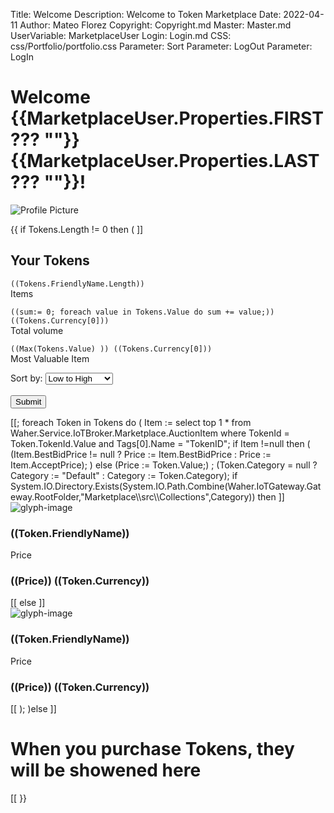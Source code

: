 Title: Welcome
Description: Welcome to Token Marketplace
Date: 2022-04-11
Author: Mateo Florez
Copyright: Copyright.md
Master: Master.md 
UserVariable: MarketplaceUser
Login: Login.md
CSS: css/Portfolio/portfolio.css
Parameter: Sort
Parameter: LogOut
Parameter: LogIn

<div style='display:none'>
{{
	if MarketplaceUser = null then 
	(
	TemporaryRedirect("Login.md?from=Portfolio.md")
	)
	else if LogOut then
	(
		MarketplaceUser := null;
		TemporaryRedirect("Login.md?from=Portfolio.md");
	)
	else if LogIn then
	( 
		LogIn:=False;
		
	)
}}
{{
	Order := empty(Sort) ? "Value" : Str(Sort);
	if Order = "Value ASC" then
		Tokens := select *
		from
			NeuroFeatureTokens
		where 
			OwnerJid = MarketplaceUser.Properties.JID
		order by
			Value ASC;
	if Order = "Value DESC" then
		Tokens := select *
		from
			NeuroFeatureTokens
		where 
			OwnerJid = MarketplaceUser.Properties.JID
		order by
			Value DESC;
	if Order = "Name ASC" then
		Tokens := select *
		from
			NeuroFeatureTokens
		where 
			OwnerJid = MarketplaceUser.Properties.JID
		order by
			FriendlyName ASC;
	if Order = "Name DESC" then
			Tokens := select *
		from
			NeuroFeatureTokens
		where 
			OwnerJid = MarketplaceUser.Properties.JID
		order by
			FriendlyName DESC;
	if Order = "Value" then
		Tokens := select *
		from
			NeuroFeatureTokens
		where 
			OwnerJid = MarketplaceUser.Properties.JID
		order by
			Value;
	
	LogDebug("Checking if a POST has been made.");
	
	if exists(Posted) then 
	(
		LogDebug("Destroying Marketplaceuser.");
		Destroy(MarketplaceUser);

		LogDebug("Redirecting to login page.");
		TemporaryRedirect("Login.md?from=Portfolio.md");
	)
	
}}
</div>

<div class="hero-image">
   <div class="hero-text">
    	<h1>Welcome {{MarketplaceUser.Properties.FIRST ??? ""}} {{MarketplaceUser.Properties.LAST ??? ""}}!</h1>
		<img class="profile-img" src="{{MarketplaceUser.Attachments.Url}}" alt="Profile Picture"/>
    </div>
</div>


{{
if Tokens.Length != 0 then 
(
]]<div>
	<div class="token-basic-info header">
	<h2>Your Tokens</h3>
		<div class="collection-stats">
			<p><code>((Tokens.FriendlyName.Length))</code></br> Items</p>
			<p><code>((sum:= 0; foreach value in Tokens.Value do sum += value;)) ((Tokens.Currency[0]))</code></br> Total volume</p>
			<p><code>((Max(Tokens.Value) )) ((Tokens.Currency[0]))</code></br>Most Valuable Item</p>
		</div>
	</div>
<div class="sort-bar">
	<form action="?Sort=">
		<label for="tokens">Sort by:</label>
		<select name="Sort" id="sort">
		<optgroup label="Price">
			<option value="Value ASC">Low to High</option>
			<option value="Value DESC">High to Low</option>
		</optgroup>
		<optgroup label="Name">
			<option value="Name ASC">Ascending</option>
			<option value="Name DESC">Descending</option>
		</optgroup>
		</select>
		<br><br>
		<input type="submit" value="Submit">
	</form>
</div>
</div>
<div class="zone grid-wrapper">[[;
foreach Token in Tokens
do
(
Item := select top 1 * from Waher.Service.IoTBroker.Marketplace.AuctionItem where TokenId = Token.TokenId.Value and Tags[0].Name = "TokenID";
if Item !=null then
	( (Item.BestBidPrice != null ? Price := Item.BestBidPrice : Price := Item.AcceptPrice); )
else 
	(Price := Token.Value;) ;
(Token.Category = null ? Category := "Default" : Category := Token.Category);
if System.IO.Directory.Exists(System.IO.Path.Combine(Waher.IoTGateway.Gateway.RootFolder,"Marketplace\\src\\Collections",Category)) then
	]]<div class="box token_zone" onclick="location.href='https://mateo.lab.tagroot.io/Marketplace/src/Collections/((Category))/PortfolioTokenView.md?TokenId=((Token.TokenId))'">
	<img src="data:image/png;base64,((Base64Encode(Token.Glyph) ))" alt="glyph-image"/>
	<div class= "box-token-description">
	<h3><strong>((Token.FriendlyName))</strong></h3>
	Price
	<h3>((Price)) ((Token.Currency))</h3> 
	</div>
	</div>
	[[
else 
	]]<div class="box token_zone" onclick="location.href='https://mateo.lab.tagroot.io/Marketplace/src/Collections/Default/PortfolioTokenView.md?TokenId=((Token.TokenId))'">
	<img src="data:image/png;base64,((Base64Encode(Token.Glyph) ))" alt="glyph-image"/>
	<div class= "box-token-description">
	<h3><strong>((Token.FriendlyName))</strong></h3>
	Price
	<h3>((Price)) ((Token.Currency))</h3>
	</div>
	</div>
	[[
);
)else
	]]<div class="token_zone">
		<h1>When you purchase Tokens, they will be showened here</h1>
	</div>
	[[
}}
</div>